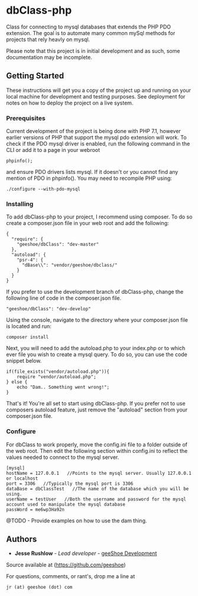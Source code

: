 # dbClass-php
Class for connecting to mysql databases that extends the PHP PDO extension. The goal is to automate many common mySql methods for projects that rely heavly on mysql.

Please note that this project is in initial development and as such, some documentation may be incomplete.

## Getting Started

These instructions will get you a copy of the project up and running on your local machine for development and testing purposes. See deployment for notes on how to deploy the project on a live system.

### Prerequisites

Current development of the project is being done with PHP 7.1, however earlier versions of PHP that support the mysql pdo extension will work. To check if the PDO mysql driver is enabled, run the following command in the CLI or add it to a page in your webroot

```
phpinfo();
```
and ensure PDO drivers lists mysql. If it doesn't or you cannot find any mention of PDO in phpinfo(). You may need to recompile PHP using:
```
./configure --with-pdo-mysql
```

### Installing

To add dbClass-php to your project, I recommend using composer. To do so create a composer.json file in your web root and add the following:
```
{
  "require": {
    "geeshoe/dbClass": "dev-master"
  },
  "autoload": {
    "psr-4": {
      "dBase\\": "vendor/geeshoe/dbclass/"
    }
  }
}
```
If you prefer to use the development branch of dbClass-php, change the following line of code in the composer.json file.

```
"geeshoe/dbClass": "dev-develop"
```

Using the console, navigate to the directory where your composer.json file is located and run:

```
composer install
```
Next, you will need to add the autoload.php to your index.php or to which ever file you wish to create a mysql query.
 To do so, you can use the code snippet below.
```
if(file_exists("vendor/autoload.php")){
    require "vendor/autoload.php";
} else {
    echo "Dam.. Something went wrong!";
}
```
That's it! You're all set to start using dbClass-php. If you prefer not to use composers autoload feature, just 
remove the "autoload" section from your composer.json file.

### Configure

For dbClass to work properly, move the config.ini file to a folder outside of the web root. Then edit the following
section within config.ini to reflect the values needed to connect to the mysql server.

```
[mysql]
hostName = 127.0.0.1   //Points to the mysql server. Usually 127.0.0.1 or localhost 
port = 3306   //Typically the mysql port is 3306
dataBase = dbClassTest   //The name of the database which you will be using.
userName = testUser   //Both the username and password for the mysql account used to manipulate the mysql database
passWord = me6wp3Ha92n
```

@TODO - Provide examples on how to use the dam thing.

## Authors

* **Jesse Rushlow** - *Lead developer* - [geeShoe Development](http://geeshoe.com)

Source available at (https://github.com/geeshoe)

For questions, comments, or rant's, drop me a line at 
```
jr (at) geeshoe (dot) com
```
